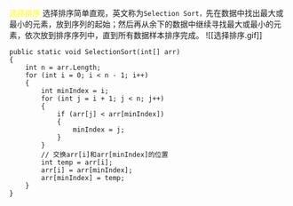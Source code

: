 
<span style="color:yellow; ">选择排序</span>
  选择排序简单直观，英文称为`Selection Sort，`先在数据中找出最大或最小的元素，放到序列的起始；然后再从余下的数据中继续寻找最大或最小的元素，依次放到排序序列中，直到所有数据样本排序完成。
  ![[选择排序.gif]]

```
public static void SelectionSort(int[] arr)
{
    int n = arr.Length;
    for (int i = 0; i < n - 1; i++)
    {
        int minIndex = i;
        for (int j = i + 1; j < n; j++)
        {
            if (arr[j] < arr[minIndex])
            {
                minIndex = j;
            }
        }
        // 交换arr[i]和arr[minIndex]的位置
        int temp = arr[i];
        arr[i] = arr[minIndex];
        arr[minIndex] = temp;
    }
}
```
